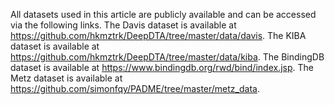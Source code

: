 All datasets used in this article are publicly available and can be accessed via the following links. 
The Davis dataset is available at https://github.com/hkmztrk/DeepDTA/tree/master/data/davis. 
The KIBA dataset is available at https://github.com/hkmztrk/DeepDTA/tree/master/data/kiba. 
The BindingDB dataset is available at https://www.bindingdb.org/rwd/bind/index.jsp. 
The Metz dataset is available at https://github.com/simonfqy/PADME/tree/master/metz_data.